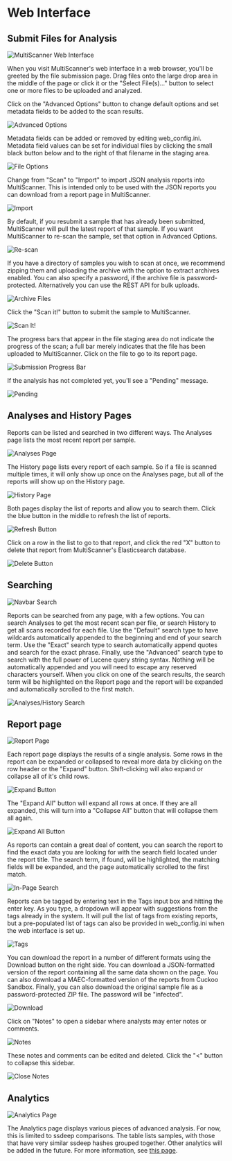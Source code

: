 # Web Interface #

Submit Files for Analysis
-------------------------

![MultiScanner Web Interface](imgs/Selection_001.png)

When you visit MultiScanner's web interface in a web browser, you'll be greeted by the file submission page. Drag files onto the large drop area in the middle of the page or click it or the "Select File(s)..." button to select one or more files to be uploaded and analyzed.

Click on the "Advanced Options" button to change default options and set metadata fields to be added to the scan results.

![Advanced Options](imgs/Selection_003.png)

Metadata fields can be added or removed by editing web_config.ini. Metadata field values can be set for individual files by clicking the small black button below and to the right of that filename in the staging area.

![File Options](imgs/Selection_004.png)

Change from "Scan" to "Import" to import JSON analysis reports into MultiScanner.  This is intended only to be used with the JSON reports you can download from a report page in MultiScanner.

![Import](imgs/Selection_005.png)

By default, if you resubmit a sample that has already been submitted, MultiScanner will pull the latest report of that sample. If you want MultiScanner to re-scan the sample, set that option in Advanced Options.

![Re-scan](imgs/Selection_006.png)

If you have a directory of samples you wish to scan at once, we recommend zipping them and uploading the archive with the option to extract archives enabled. You can also specify a password, if the archive file is password- protected. Alternatively you can use the REST API for bulk uploads.

![Archive Files](imgs/Selection_007.png)

Click the "Scan it!" button to submit the sample to MultiScanner.

![Scan It!](imgs/Selection_008.png)

The progress bars that appear in the file staging area do not indicate the progress of the scan; a full bar merely indicates that the file has been uploaded to MultiScanner. Click on the file to go to its report page.

![Submission Progress Bar](imgs/Selection_009.png)

If the analysis has not completed yet, you'll see a "Pending" message.

![Pending](imgs/Selection_010.png)

Analyses and History Pages
--------------------------

Reports can be listed and searched in two different ways. The Analyses page lists the most recent report per sample.

![Analyses Page](imgs/Selection_011.png)

The History page lists every report of each sample. So if a file is scanned multiple times, it will only show up once on the Analyses page, but all of the reports will show up on the History page.

![History Page](imgs/Selection_012.png)

Both pages display the list of reports and allow you to search them. Click the blue button in the middle to refresh the list of reports.

![Refresh Button](imgs/Selection_013.png)

Click on a row in the list to go to that report, and click the red "X" button to delete that report from MultiScanner's Elasticsearch database.

![Delete Button](imgs/Selection_014.png)

Searching
---------

![Navbar Search](imgs/Selection_015.png)

Reports can be searched from any page, with a few options. You can search Analyses to get the most recent scan per file, or search History to get all scans recorded for each file. Use the "Default" search type to have wildcards automatically appended to the beginning and end of your search term. Use the "Exact" search type to search automatically append quotes and search for the exact phrase. Finally, use the "Advanced" search type to search with the full power of Lucene query string syntax. Nothing will be automatically appended and you will need to escape any reserved characters yourself. When you click on one of the search results, the search term will be highlighted on the Report page and the report will be expanded and automatically scrolled to the first match.

![Analyses/History Search](imgs/Selection_016.png)

Report page
-----------

![Report Page](imgs/Selection_017.png)

Each report page displays the results of a single analysis. Some rows in the report can be expanded or collapsed to reveal more data by clicking on the row header or the "Expand" button. Shift-clicking will also expand or collapse all of it's child rows.

![Expand Button](imgs/Selection_024.png)

The "Expand All" button will expand all rows at once. If they are all expanded, this will turn into a "Collapse All" button that will collapse them all again.

![Expand All Button](imgs/Selection_018.png)

As reports can contain a great deal of content, you can search the report to find the exact data you are looking for with the search field located under the report title. The search term, if found, will be highlighted, the matching fields will be expanded, and the page automatically scrolled to the first match.

![In-Page Search](imgs/Selection_019.png)

Reports can be tagged by entering text in the Tags input box and hitting the enter key. As you type, a dropdown will appear with suggestions from the tags already in the system. It will pull the list of tags from existing reports, but a pre-populated list of tags can also be provided in web_config.ini when the web interface is set up.

![Tags](imgs/Selection_020.png)

You can download the report in a number of different formats using the Download button on the right side. You can download a JSON-formatted version of the report containing all the same data shown on the page. You can also download a MAEC-formatted version of the reports from Cuckoo Sandbox. Finally, you can also download the original sample file as a password-protected ZIP file. The password will be "infected".

![Download](imgs/Selection_021.png)

Click on "Notes" to open a sidebar where analysts may enter notes or comments.

![Notes](imgs/Selection_022.png)

These notes and comments can be edited and deleted. Click the "<" button to collapse this sidebar.

![Close Notes](imgs/Selection_023.png)

Analytics
---------

![Analytics Page](imgs/Selection_002.png)

The Analytics page displays various pieces of advanced analysis. For now, this is limited to ssdeep comparisons. The table lists samples, with those that have very similar ssdeep hashes grouped together. Other analytics will be added in the future. For more information, see [this page](../docs/analytics.md).
